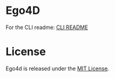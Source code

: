 # Ego4D

For the CLI readme: [CLI README](ego4d/cli/README.md)

# License

Ego4d is released under the [MIT License](LICENSE).

